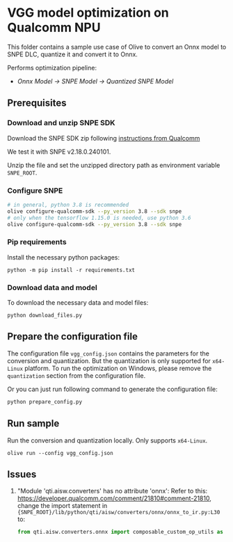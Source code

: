 # VGG model optimization on Qualcomm NPU
This folder contains a sample use case of Olive to convert an Onnx model to SNPE DLC, quantize it and convert it to Onnx.

Performs optimization pipeline:
- *Onnx Model -> SNPE Model -> Quantized SNPE Model*

## Prerequisites
### Download and unzip SNPE SDK
Download the SNPE SDK zip following [instructions from Qualcomm](https://developer.qualcomm.com/software/qualcomm-neural-processing-sdk)

We test it with SNPE v2.18.0.240101.

Unzip the file and set the unzipped directory path as environment variable `SNPE_ROOT`.

### Configure SNPE
```sh
# in general, python 3.8 is recommended
olive configure-qualcomm-sdk --py_version 3.8 --sdk snpe
# only when the tensorflow 1.15.0 is needed, use python 3.6
olive configure-qualcomm-sdk --py_version 3.8 --sdk snpe
```

### Pip requirements
Install the necessary python packages:
```
python -m pip install -r requirements.txt
```

### Download data and model
To download the necessary data and model files:
```
python download_files.py
```

## Prepare the configuration file
The configuration file `vgg_config.json` contains the parameters for the conversion and quantization.
But the quantization is only supported for `x64-Linux` platform. To run the optimization on Windows, please remove the `quantization` section from the configuration file.

Or you can just run following command to generate the configuration file:
```sh
python prepare_config.py
```

## Run sample
Run the conversion and quantization locally. Only supports `x64-Linux`.
```
olive run --config vgg_config.json
```

## Issues

1. "Module 'qti.aisw.converters' has no attribute 'onnx':
    Refer to this: https://developer.qualcomm.com/comment/21810#comment-21810,
    change the import statement in `{SNPE_ROOT}/lib/python/qti/aisw/converters/onnx/onnx_to_ir.py:L30` to:
    ```python
    from qti.aisw.converters.onnx import composable_custom_op_utils as ComposableCustomOp
    ```
